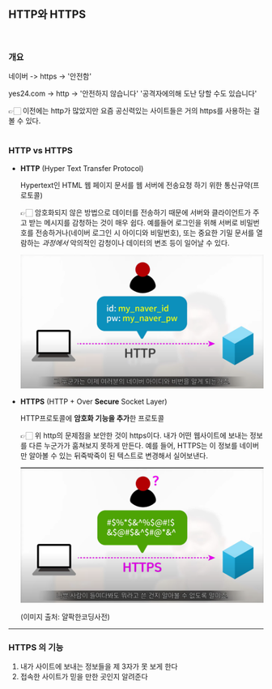 ## HTTP와 HTTPS

​    

### 개요

네이버 -> https -> '안전함'

yes24.com -> http -> '안전하지 않습니다' '공격자에의해 도난 당할 수도 있습니다'

👉🏻 이전에는 http가 많았지만 요즘 공신력있는 사이트들은 거의 https를 사용하는 걸 볼 수 있다.

#

### HTTP vs HTTPS

* **HTTP** (Hyper Text Transfer Protocol)

  Hypertext인 HTML 웹 페이지 문서를 웹 서버에 전송요청 하기 위한 통신규약(프로토콜)

  👉🏻 암호화되지 않은 방법으로 데이터를 전송하기 때문에 서버와 클라이언트가 주고 받는 메시지를 감청하는 것이 매우 쉽다. 예를들어 로그인을 위해 서버로 비밀번호를 전송하거나(네이버 로그인 시 아이디와 비밀번호), 또는 중요한 기밀 문서를 열람하는 _과정에서_ 악의적인 감청이나 데이터의 변조 등이 일어날 수 있다.

  <img src="../source/HTTP보안취약.PNG" width="500">    

* **HTTPS** (HTTP + Over **Secure** Socket Layer)

  HTTP프로토콜에 **암호화 기능을 추가**한 프로토콜

  👉🏻 위 http의 문제점을 보안한 것이 https이다. 내가 어떤 웹사이트에 보내는 정보를 다른 누군가가 훔쳐보지 못하게 만든다. 예를 들어, HTTPS는 이 정보를 네이버만 알아볼 수 있는 뒤죽박죽이 된 텍스트로 변경해서 실어보낸다.

  <img src="../source/HTTPS보안강화.PNG" width="500">

  (이미지 출처: 얄팍한코딩사전)

---

### HTTPS 의 기능

1. 내가 사이트에 보내는 정보들을 제 3자가 못 보게 한다
2. 접속한 사이트가 믿을 만한 곳인지 알려준다

